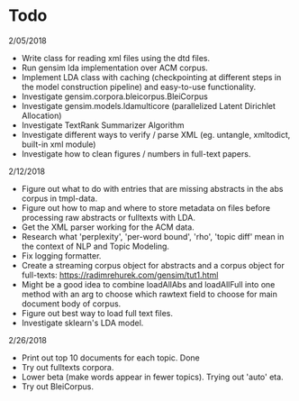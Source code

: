 # Todo

2/05/2018
- Write class for reading xml files using the dtd files.
- Run gensim lda implementation over ACM corpus.
- Implement LDA class with caching (checkpointing at different steps in
the model construction pipeline) and easy-to-use functionality.
- Investigate gensim.corpora.bleicorpus.BleiCorpus
- Investigate gensim.models.ldamulticore (parallelized Latent Dirichlet Allocation)
- Investigate TextRank Summarizer Algorithm
- Investigate different ways to verify / parse XML (eg. untangle, xmltodict, built-in xml module)
- Investigate how to clean figures / numbers in full-text papers.

2/12/2018
- Figure out what to do with entries that are missing abstracts in the abs
corpus in tmpl-data.
- Figure out how to map and where to store metadata on files before processing
raw abstracts or fulltexts with LDA.
- Get the XML parser working for the ACM data.
- Research what 'perplexity', 'per-word bound', 'rho', 'topic diff' mean in the context of NLP and Topic Modeling.
- Fix logging formatter.
- Create a streaming corpus object for abstracts and a corpus object for full-texts: https://radimrehurek.com/gensim/tut1.html
- Might be a good idea to combine loadAllAbs and loadAllFull into one method with an arg to choose which rawtext field to choose for main document body of corpus.
- Figure out best way to load full text files.
- Investigate sklearn's LDA model.

2/26/2018
- Print out top 10 documents for each topic. Done
- Try out fulltexts corpora.
- Lower beta (make words appear in fewer topics). Trying out 'auto' eta.
- Try out BleiCorpus.